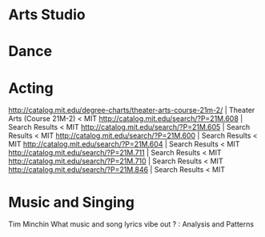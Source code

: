 # Arts Studio

# Dance

# Acting

http://catalog.mit.edu/degree-charts/theater-arts-course-21m-2/ | Theater Arts (Course 21M-2) < MIT
http://catalog.mit.edu/search/?P=21M.608 | Search Results < MIT
http://catalog.mit.edu/search/?P=21M.605 | Search Results < MIT
http://catalog.mit.edu/search/?P=21M.600 | Search Results < MIT
http://catalog.mit.edu/search/?P=21M.604 | Search Results < MIT
http://catalog.mit.edu/search/?P=21M.711 | Search Results < MIT
http://catalog.mit.edu/search/?P=21M.710 | Search Results < MIT
http://catalog.mit.edu/search/?P=21M.846 | Search Results < MIT

# Music and Singing

Tim Minchin
What music and song lyrics vibe out ? : Analysis and Patterns
